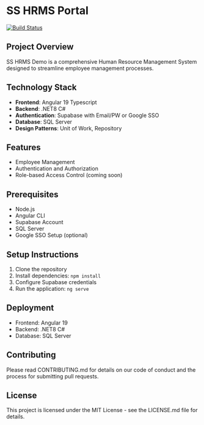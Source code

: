 # SS HRMS Portal

[![Build Status](https://img.shields.io/github/actions/workflow/status/rjramirez/HRMS.Portal/build.yml?branch=main&style=for-the-badge)](https://github.com/rjramirez/HRMS.Portal/actions)

## Project Overview
SS HRMS Demo is a comprehensive Human Resource Management System designed to streamline employee management processes.

## Technology Stack
- **Frontend**: Angular 19 Typescript
- **Backend**: .NET8 C#
- **Authentication**: Supabase with Email/PW or Google SSO
- **Database**: SQL Server
- **Design Patterns**: Unit of Work, Repository


## Features
- Employee Management
- Authentication and Authorization
- Role-based Access Control (coming soon)

## Prerequisites
- Node.js
- Angular CLI
- Supabase Account
- SQL Server
- Google SSO Setup (optional)

## Setup Instructions
1. Clone the repository
2. Install dependencies: `npm install`
3. Configure Supabase credentials
4. Run the application: `ng serve`

## Deployment
- Frontend: Angular 19
- Backend: .NET8 C#
- Database: SQL Server

## Contributing
Please read CONTRIBUTING.md for details on our code of conduct and the process for submitting pull requests.

## License
This project is licensed under the MIT License - see the LICENSE.md file for details.

